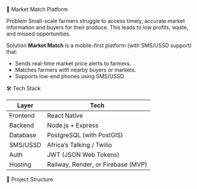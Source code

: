 🌾 Market Match Platform

 Problem
Small-scale farmers struggle to access timely, accurate market information and buyers for their produce. This leads to low profits, waste, and missed opportunities.

 Solution
**Market Match** is a mobile-first platform (with SMS/USSD support) that:
- Sends real-time market price alerts to farmers.
- Matches farmers with nearby buyers or markets.
- Supports low-end phones using SMS/USSD.


 🛠️ Tech Stack

| Layer         | Tech                                |
|--------------|-------------------------------------|
| Frontend      | React Native                        |
| Backend       | Node.js + Express                   |
| Database      | PostgreSQL (with PostGIS)           |
| SMS/USSD      | Africa’s Talking / Twilio           |
| Auth          | JWT (JSON Web Tokens)               |
| Hosting       | Railway, Render, or Firebase (MVP)  |

 📁 Project Structure

